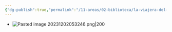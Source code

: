 ```yaml
---
{"dg-publish":true,"permalink":"/11-areas/02-biblioteca/la-viajera-del-viento/","noteIcon":""}
---
```


- ![Pasted image 20231202053246.png|200](/img/user/02%20Image/Pasted%20image%2020231202053246.png)